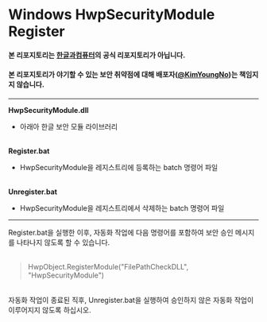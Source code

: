 # Windows HwpSecurityModule Register

#### 본 리포지토리는 [한글과컴퓨터](https://www.hancom.com/)의 공식 리포지토리가 아닙니다.
#### 본 리포지토리가 야기할 수 있는 보안 취약점에 대해 배포자([@KimYoungNo](https://github.com/KimYoungNo))는 책임지지 않습니다.

***

**HwpSecurityModule.dll**
- 아래아 한글 보안 모듈 라이브러리 <br/><br/>

**Register.bat**
- HwpSecurityModule을 레지스트리에 등록하는 batch 명령어 파일 <br/><br/>


**Unregister.bat**
- HwpSecurityModule을 레지스트리에서 삭제하는 batch 명령어 파일 <br/>

***
  
Register.bat을 실행한 이후, 자동화 작업에 다음 명령어를 포함하여 보안 승인 메시지를 나타나지 않도록 할 수 있습니다.
<br/><br/>

> HwpObject.RegisterModule("FilePathCheckDLL", "HwpSecurityModule")

<br/>
자동화 작업이 종료된 직후, Unregister.bat을 실행하여 승인하지 않은 자동화 작업이 이루어지지 않도록 하십시오.

